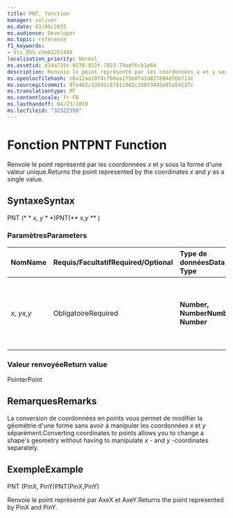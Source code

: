 ```yaml
---
title: PNT, fonction
manager: soliver
ms.date: 03/09/2015
ms.audience: Developer
ms.topic: reference
f1_keywords:
- Vis_DSS.chm82251480
localization_priority: Normal
ms.assetid: d14a735c-0278-922f-7823-79adf6cb1e64
description: Renvoie le point représenté par les coordonnées x et y sous la forme d'une valeur unique.
ms.openlocfilehash: c0a12aa18f4c766ea1f5b0fa1d827804d766713c
ms.sourcegitcommit: 8fe462c32b91c87911942c188f3445e85a54137c
ms.translationtype: MT
ms.contentlocale: fr-FR
ms.lasthandoff: 04/23/2019
ms.locfileid: "32322350"
---
```

# <a name="pnt-function"></a><span data-ttu-id="e57fb-103">Fonction PNT</span><span class="sxs-lookup"><span data-stu-id="e57fb-103">PNT Function</span></span>

<span data-ttu-id="e57fb-104">Renvoie le point représenté par les coordonnées _x_ et _y_ sous la forme d'une valeur unique.</span><span class="sxs-lookup"><span data-stu-id="e57fb-104">Returns the point represented by the coordinates  _x_ and  _y_ as a single value.</span></span> 
  
## <a name="syntax"></a><span data-ttu-id="e57fb-105">Syntaxe</span><span class="sxs-lookup"><span data-stu-id="e57fb-105">Syntax</span></span>

<span data-ttu-id="e57fb-106">PNT (\* \* *x, y* \* \*)</span><span class="sxs-lookup"><span data-stu-id="e57fb-106">PNT(\*\* *x,y* \*\* )</span></span> 
  
### <a name="parameters"></a><span data-ttu-id="e57fb-107">Paramètres</span><span class="sxs-lookup"><span data-stu-id="e57fb-107">Parameters</span></span>

|<span data-ttu-id="e57fb-108">**Nom**</span><span class="sxs-lookup"><span data-stu-id="e57fb-108">**Name**</span></span>|<span data-ttu-id="e57fb-109">**Requis/Facultatif**</span><span class="sxs-lookup"><span data-stu-id="e57fb-109">**Required/Optional**</span></span>|<span data-ttu-id="e57fb-110">**Type de données**</span><span class="sxs-lookup"><span data-stu-id="e57fb-110">**Data Type**</span></span>|<span data-ttu-id="e57fb-111">**Description**</span><span class="sxs-lookup"><span data-stu-id="e57fb-111">**Description**</span></span>|
|:-----|:-----|:-----|:-----|
| <span data-ttu-id="e57fb-112">_x, y_</span><span class="sxs-lookup"><span data-stu-id="e57fb-112">_x,y_</span></span> <br/> |<span data-ttu-id="e57fb-113">Obligatoire</span><span class="sxs-lookup"><span data-stu-id="e57fb-113">Required</span></span>  <br/> |<span data-ttu-id="e57fb-114">**Number, Number**</span><span class="sxs-lookup"><span data-stu-id="e57fb-114">**Number, Number**</span></span> <br/> |<span data-ttu-id="e57fb-115">Coordonnées du point dans le système de coordonnées de la forme actuelle</span><span class="sxs-lookup"><span data-stu-id="e57fb-115">The coordinates of the point in the coordinate system of the current shape.</span></span>  <br/> |
   
### <a name="return-value"></a><span data-ttu-id="e57fb-116">Valeur renvoyée</span><span class="sxs-lookup"><span data-stu-id="e57fb-116">Return value</span></span>

<span data-ttu-id="e57fb-117">Pointer</span><span class="sxs-lookup"><span data-stu-id="e57fb-117">Point</span></span>
  
## <a name="remarks"></a><span data-ttu-id="e57fb-118">Remarques</span><span class="sxs-lookup"><span data-stu-id="e57fb-118">Remarks</span></span>

<span data-ttu-id="e57fb-119">La conversion de coordonnées en points vous permet de modifier la géométrie d'une forme sans avoir à manipuler les coordonnées *x* et *y* séparément.</span><span class="sxs-lookup"><span data-stu-id="e57fb-119">Converting coordinates to points allows you to change a shape's geometry without having to manipulate  *x*  - and  *y*  -coordinates separately.</span></span> 
  
## <a name="example"></a><span data-ttu-id="e57fb-120">Exemple</span><span class="sxs-lookup"><span data-stu-id="e57fb-120">Example</span></span>

<span data-ttu-id="e57fb-121">PNT (PinX, PinY)</span><span class="sxs-lookup"><span data-stu-id="e57fb-121">PNT(PinX,PinY)</span></span> 
  
<span data-ttu-id="e57fb-122">Renvoie le point représenté par AxeX et AxeY.</span><span class="sxs-lookup"><span data-stu-id="e57fb-122">Returns the point represented by PinX and PinY.</span></span> 
  

